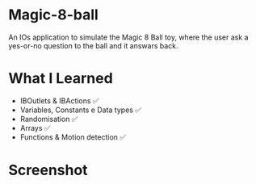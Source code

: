 # Magic-8-ball

An IOs application to simulate the Magic 8 Ball toy, where the user ask a yes-or-no question to the ball and it answars back.

# What I Learned

* IBOutlets & IBActions ✅
* Variables, Constants e Data types ✅
* Randomisation ✅
* Arrays ✅
* Functions & Motion detection ✅

# Screenshot

